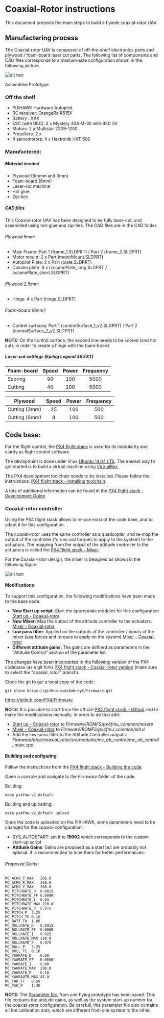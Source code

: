 Coaxial-Rotor instructions
==========================

This document presents the main steps to build a flyable coaxial-rotor UAV. 

## Manufactering process
	
The Coaxial-rotor UAV is composed of off-the-shelf electronics parts and plywood / foam-board laser cut parts. The following list of components and CAD files corresponds to a medium-size configuration shown in the following picture. 

![alt text](graphics/Prototype_4.jpg)

Assembled Prototype

### Off the shelf

- PIXHAWK Hardware Autopilot 
- RC receiver: OrangeRx R615X
- Battery : XXX
- ESC (with BEC): 2 x Mystery 30A M-30 with BEC 5V
- Motors: 2 x Multistar 2209-1200 
- Propellers: 2 x 
- 4 servomotors: 4 x Hextronik HXT 500

### Manufactered:
##### Material needed  
- Plywood (6mmm and 3mm)
- Foam-board (6mm)
- Laser-cut machine 
- Hot glue 
- Zip-ties

##### CAD files

This Coaxial-rotor UAV has been designed to be fully laser-cut, and assembled using hot-glue and zip-ties. The CAD files are in the CAD folder.  
###### Plywood 5mm:
- Main Frame: Part 1 (frame_1.SLDPRT) / Part 2 (frame_2.SLDPRT)
- Motor mount: 2 x Part (motorMount.SLDPRT)
- Autopilot Plate: 2 x Part (plate.SLDPRT)
- Column plate: 4 x (columnPlate_long.SLDPRT / columnPlate_short.SLDPRT)

###### Plywood 2.5mm:

- Hinge: 4 x Part (hinge.SLDPRT)

######  Foam-board (6mm):
- Control surfaces: Part 1 (controlSurface_1_v2.SLDPRT) / Part 2 (controlSurface_2_v2.SLDPRT) 
	
__NOTE:__ On the control surface, the second line needs to be scored (and not cut), in order to create a hinge with the foam-board.

##### Laser-cut settings (Epilog Legend 36 EXT)

| Foam-board    | Speed         | Power  | Frequency |
| ------------- |:-------------:| :----: |:---------:|
| Scoring       | 90		    | 100    | 5000		 |		
| Cutting       | 40 	        | 100    | 5000		 |

| Plywood   	| Speed         | Power  | Frequency |
| --------------|:-------------:| :----: |:---------:|
| Cutting (3mm) | 25		    | 	100  | 500	     |		
| Cutting (6mm) | 8  	        |   100  | 500    	 |


## Code base:

For the flight control, the [PX4 flight stack](http://px4.io/) is used for its modularity and clarity as flight control software. 

The devlopment is done under linux [Ubuntu 14.04 LTS](http://releases.ubuntu.com/14.04/). The easiest way to get started is to build a virtual machine using [VirtualBox](https://help.ubuntu.com/community/VirtualBox). 

The PX4 development toolchain needs to be installed. Please follow the instructions: [PX4 flight stack - Installing toolchain](http://dev.px4.io/starting-installing-linux.html).

A lots of additional information can be found in the [PX4 flight stack - Development Guide](http://dev.px4.io). 

### Coaxial-rotor controller

Using the PX4 flight stack allows to re-use most of the code base, and to adapt it for this configuration. 

The coaxial-rotor uses the same controller as a quadcopter, and re-map the output of the controller (forces and torques to apply to the system) to the actuators. The mapping from the output of the attitude controller to the actuators is called the [PX4 flight stack - Mixer](http://dev.px4.io/concept-mixing.html).

For the Coaxial-rotor design, the mixer is designed as shown in the following figure: 

![alt text](graphics/mixer_detailed.png)

#### Modifications
 
To support this configuration, the following modifications have been made to the base code: 
- __New Start up script__: Start the appropriate modules for this configuration [Start up - Coaxial-rotor](https://github.com/AubreyC/Firmware/blob/coaxial_rotor/ROMFS/px4fmu_common/init.d/15002_coax_rotor)
- __New Mixer__: Map the output of the attitude controller to the actuators. [Mixer - Coaxial-rotor](https://github.com/AubreyC/Firmware/blob/coaxial_rotor/ROMFS/px4fmu_common/mixers/coax_rotor.main.mix)
- __Low pass filter__: Applied on the outputs of the controller / inputs of the mixer (aka forces and torques to apply on the system) [Mixer - Coaxial-rotor](https://github.com/AubreyC/Firmware/blob/coaxial_rotor/src/modules/mc_att_control/mc_att_control_main.cpp)
- __Different attitude gains__: The gains are defined as parameters in the "Attitude Control" section of the parameter list. 

The changes have been incorported in the following version of the PX4 codebase (as a git fork) [PX4 flight stack - Coaxial-rotor version](https://github.com/AubreyC/Firmware/tree/coaxial_rotor) (make sure to select the "coaxial_rotor" branch). 

Clone the git to get a local copy of the code:

	git clone https://github.com/AubreyC/Firmware.git


https://github.com/PX4/Firmware

__NOTE:__ It is possible to start from the official [PX4 flight stack - Github](https://github.com/PX4/Firmware) and to make the modifications manually. In order to do that add: 
- [Start up - Coaxial-rotor](https://github.com/AubreyC/Firmware/blob/coaxial_rotor/ROMFS/px4fmu_common/init.d/15002_coax_rotor) to *Firmware/ROMFS/px4fmu_common/mixers*
- [Mixer - Coaxial-rotor](https://github.com/AubreyC/Firmware/blob/coaxial_rotor/ROMFS/px4fmu_common/mixers/coax_rotor.main.mix) to *Firmware/ROMFS/px4fmu_common/init.d*
- Add the low-pass filter to the Attitude Controller outputs: *Firmware/blob/coaxial_rotor/src/modules/mc_att_control/mc_att_control_main.cpp*


#### Building and configuring

Follow the instructions from the [PX4 flight stack - Building the code](http://dev.px4.io/starting-building.html).

Open a console and navigate to the *Firmware* folder of the code.

Building: 

	make px4fmu-v2_default

Building and uploading: 

	make px4fmu-v2_default upload


Once the code is uploaded on the PIXHAWK, some parameters need to be changed for the coaxial-configuration: 
- SYS_AUTOSTART: set it to __15002__ which corresponds to the custom start-up script.
- __Attitude Gains__: Gains are proposed as a start but are probably not optimal. It is recommended to tune them for better performances. 

###### Proposed Gains: 
	MC_ACRO_P_MAX	360.0
	MC_ACRO_R_MAX	360.0
	MC_ACRO_Y_MAX	360.0
	MC_PITCHRATE_D	0.0015
	MC_PITCHRATE_FF	0.0000
	MC_PITCHRATE_I	0.03
	MC_PITCHRATE_MAX 220.0
	MC_PITCHRATE_P	0.075
	MC_PITCH_P	3.25
	MC_PITCH_TC	0.16
	MC_RATT_TH	1.00
	MC_ROLLRATE_D	0.0015
	MC_ROLLRATE_FF	0.0000
	MC_ROLLRATE_I	0.025
	MC_ROLLRATE_MAX	220.0
	MC_ROLLRATE_P	0.075
	MC_ROLL_P	3.25
	MC_ROLL_TC	0.16
	MC_YAWRATE_D	0.00
	MC_YAWRATE_FF	0.0000
	MC_YAWRATE_I	0.00
	MC_YAWRATE_MAX	200.0
	MC_YAWRATE_P	0.10
	MC_YAWRAUTO_MAX	45.0
	MC_YAW_FF	0.50
	MC_YAW_P	1.40

__NOTE:__ The [Parameter file](http://dev.px4.io/starting-building.html), from one flying prototype has been saved. This file contains the attitude gains, as well as the system start-up number for the coaxial-rotor configuration. Be carefull, this parameter file also contains all the calibration data, which are different from one system to the other. 

















